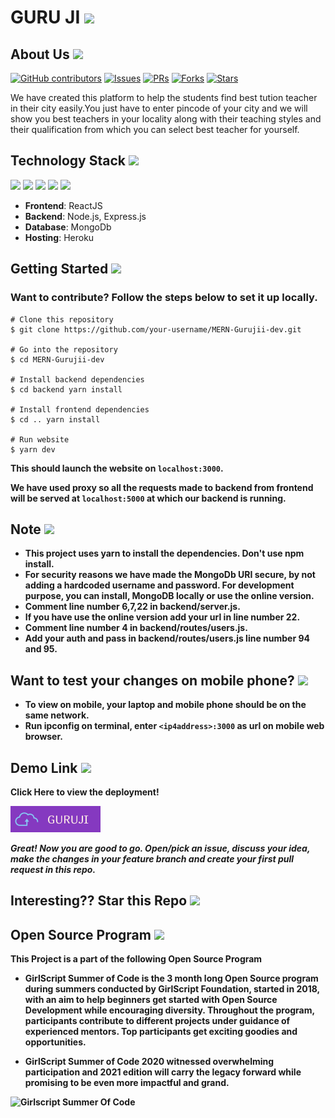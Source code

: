 <h1> 
GURU JI <a><img src="https://www.flaticon.com/svg/vstatic/svg/2436/2436654.svg?token=exp=1615461073~hmac=25a78a5de137d7ccd83b97a906829076" width="5%"></a>  
</h1>

<p>
</p>

<h2>About Us <a><img src="https://www.flaticon.com/svg/vstatic/svg/3048/3048425.svg?token=exp=1615462204~hmac=a8c0b7f6fb6cda0e0e674b7d462d1dd4" width="4%"></a></h2>
<p>
 
[![GitHub contributors](https://img.shields.io/github/contributors/Namanl2001/MERN-Gurujii-dev.svg)](https://github.com/Namanl2001/MERN-Gurujii-dev/graphs/contributors/)
[![Issues](https://img.shields.io/github/issues/Namanl2001/MERN-Gurujii-dev)](https://github.com/Namanl2001/MERN-Gurujii-dev/issues)
[![PRs](https://img.shields.io/github/issues-pr/Namanl2001/MERN-Gurujii-dev)](https://github.com/Namanl2001/MERN-Gurujii-dev/pulls)
[![Forks](https://img.shields.io/github/forks/Namanl2001/MERN-Gurujii-dev?style=social)](https://github.com/Namanl2001/MERN-Gurujii-dev) 
[![Stars](https://img.shields.io/github/stars/Namanl2001/MERN-Gurujii-dev?style=social)](https://github.com/Namanl2001/MERN-Gurujii-dev) 

</p>

<p>
 We have created this platform to help the students find best tution teacher in their city easily.You just have to enter pincode of your city and we will show you best teachers in your locality along with their teaching styles and their qualification from which you can select best teacher for yourself.
</p>


<h2>Technology Stack <a><img src="https://www.flaticon.com/svg/vstatic/svg/3081/3081530.svg?token=exp=1615462328~hmac=46d76d4ce8fa2e109318d6a960180096" width="4%"></a></h2>

<p>
 
<img src ="https://img.shields.io/badge/MongoDB-%234ea94b.svg?&style=for-the-badge&logo=mongodb&logoColor=white"/> 
<img src="https://img.shields.io/badge/express.js%20-%23404d59.svg?&style=for-the-badge"/> 
<img src="https://img.shields.io/badge/reactjs%20-61DAFB.svg?&style=for-the-badge&logo=react&logoColor=blue"/> 
<img src="https://img.shields.io/badge/Node.js-%234ea94b.svg?&style=for-the-badge&logo=node.js&logoColor=white"> 
<img src="https://img.shields.io/badge/git%20-%23121011.svg?&style=for-the-badge&logo=git&logoColor=white&logoWidth=20">

</p>  

- **Frontend**: ReactJS
- **Backend**: Node.js, Express.js
- **Database**: MongoDb
- **Hosting**: Heroku


<h2>Getting Started <a><img src="https://www.flaticon.com/svg/vstatic/svg/639/639373.svg?token=exp=1615462454~hmac=46545c4fef9ca99ffbc823b4d67f0b54" width="4%"></a></h2>
<h3>Want to contribute? Follow the steps below to set it up locally.</h3>

```
# Clone this repository
$ git clone https://github.com/your-username/MERN-Gurujii-dev.git

# Go into the repository
$ cd MERN-Gurujii-dev

# Install backend dependencies
$ cd backend yarn install

# Install frontend dependencies
$ cd .. yarn install

# Run website
$ yarn dev
```

<strong> This should launch the website on `localhost:3000`. <strong>

We have used proxy so all the requests made to backend from frontend will be served at
`localhost:5000` at which our backend is running.


<h2>Note <a><img src="https://www.flaticon.com/svg/vstatic/svg/1672/1672451.svg?token=exp=1615462959~hmac=5e67387dc6d44cf0776979e0baec33d4" width="3%"></a> </h2>
<p>
 
- This project uses yarn to install the dependencies. Don't use npm install.
- For security reasons we have made the MongoDb URI secure, by not adding a hardcoded username and password. For development purpose, you can install, MongoDB locally or use the  online version.
- Comment line number 6,7,22 in backend/server.js.
- If you have use the  online version add your url in line number 22.
- Comment line number 4 in backend/routes/users.js.
- Add your auth and pass in backend/routes/users.js line number 94 and 95.

</p>

<h2>Want to test your changes on mobile phone? <a><img src="https://www.flaticon.com/svg/vstatic/svg/2983/2983780.svg?token=exp=1615463134~hmac=4fda65bf3de21f5b36a756493a77736e" width="3%"></a></h2>

<p>
 
- To view on mobile, your laptop and mobile phone should be on the same network.
- Run ipconfig on terminal, enter `<ip4address>:3000` as url on mobile web browser. 

</p>


<h2> Demo Link <a><img src="https://www.flaticon.com/svg/vstatic/svg/2489/2489509.svg?token=exp=1615463441~hmac=af90ba601f50b75d4e6658a02af19827" width="3%"></a></h2>

Click Here to view the deployment!
 
[![Deploy](https://raw.githubusercontent.com/nikitakapoor1919/Buttons/main/guruji.png)](https://guru-jii.herokuapp.com/)


<strong><em> Great! Now you are good to go. Open/pick an issue, discuss your idea, make the changes in your feature branch and create your first pull request in this repo.</em></strong>

<h2>Interesting?? Star this Repo <a><img src="https://www.flaticon.com/svg/vstatic/svg/616/616490.svg?token=exp=1615462793~hmac=5772fcd51c3eb5652dc0c39b0f968c5f" width="3%"></a> </h2>

<!--
## ⭐<strong> Issues [![GitHub issues](https://img.shields.io/github/issues/Namanl2001/MERN-Gurujii-dev.svg)](https://github.com/Namanl2001/MERN-Gurujii-dev/issues) [![GitHub issues](https://img.shields.io/github/issues-closed/Namanl2001/MERN-Gurujii-dev.svg)](https://github.com/Namanl2001/MERN-Gurujii-dev/issues?q=is%3Aissue+is%3Aclosed)</strong>
For major changes, you are welcomed to open an issue and discuss what you would like to contribute. Enhancements will be appreciated.
-->

<h2> Open Source Program <a><img src="https://www.flaticon.com/svg/vstatic/svg/888/888868.svg?token=exp=1615463824~hmac=ce1a6ded0bf603db8a85281bbd176f51" width="3%"></a></h2>
<!--
[![Open Source? Yes!](https://badgen.net/badge/Open%20Source%20%3F/Yes%21/blue?icon=github)](https://github.com/Namanl2001/) 
[![Open Source Love svg3](https://badges.frapsoft.com/os/v3/open-source.svg?v=103)](https://github.com/Namanl2001/)
-->

This Project is a part of the following Open Source Program

- GirlScript Summer of Code is the 3 month long Open Source program during summers conducted by GirlScript Foundation, started in 2018, with an aim to help beginners get started with Open Source Development while encouraging diversity. Throughout the program, participants contribute to different projects under guidance of experienced mentors. Top participants get exciting goodies and opportunities.

- GirlScript Summer of Code 2020 witnessed overwhelming participation and 2021 edition will carry the legacy forward while promising to be even more impactful and grand.

<img src ="https://miro.medium.com/max/3000/1*CKaCnG11p5i0KiQyaoyBvg.png" alt ="Girlscript Summer Of Code"></img>
